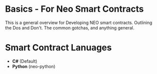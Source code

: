 # Basics - For Neo Smart Contracts

This is a general overview for Developing NEO smart contracts. Outlining the Dos and Don't. The common gotchas, and anything general.

# Smart Contract Lanuages 
- **C#** (Default)
- **Python** (neo-python)